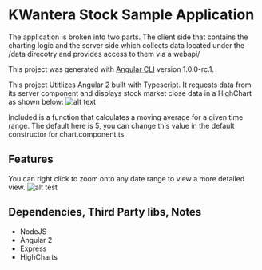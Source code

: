 # KWantera Stock Sample Application 
The application is broken into two parts.  The client side that contains the charting logic and the server side which collects data located under the /data direcotry and provides access to them via a webapi/ 

This project was generated with [Angular CLI](https://github.com/angular/angular-cli) version 1.0.0-rc.1.

This project Utitlizes Angular 2 built with Typescript.  It requests data from its server component and displays stock market close data in a HighChart as shown below: 
![alt text](http://i.imgur.com/rfXQRVT.png)

Included is a function that calculates a moving average for a given time range.  The default here is 5, you can change this value in the default constructor for chart.component.ts

## Features
You can right click to zoom onto any date range to view a more detailed view. 
![alt test](http://i.imgur.com/vAqIiQPl.gif)

## Dependencies, Third Party libs, Notes 
* NodeJS
* Angular 2 
* Express
* HighCharts 
